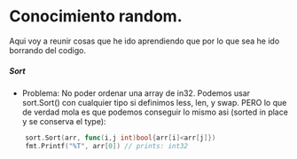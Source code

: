 # Conocimiento random.
Aqui voy a reunir cosas que he ido aprendiendo que por lo que sea he ido borrando del codigo.

##### Sort
- Problema: No poder ordenar una array de in32.
Podemos usar sort.Sort() con cualquier tipo si definimos less, len, y swap.
PERO lo que de verdad mola es que podemos conseguir lo mismo asi (sorted in place y se conserva el type):
```go
    sort.Sort(arr, func(i,j int)bool{arr[i]<arr[j]})
    fmt.Printf("%T", arr[0]) // prints: int32
```





